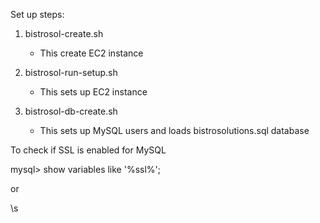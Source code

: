 Set up steps:

1. bistrosol-create.sh 
   - This create EC2 instance

2. bistrosol-run-setup.sh
   - This sets up EC2 instance

3. bistrosol-db-create.sh
   - This sets up MySQL users and loads bistrosolutions.sql database

To check if SSL is enabled for MySQL

 mysql> show variables like '%ssl%';

  or

 \s
